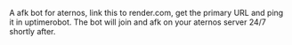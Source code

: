 A afk bot for aternos, link this to render.com, get the primary URL and ping it in uptimerobot. The bot will join and afk on your aternos server 24/7 shortly after.
